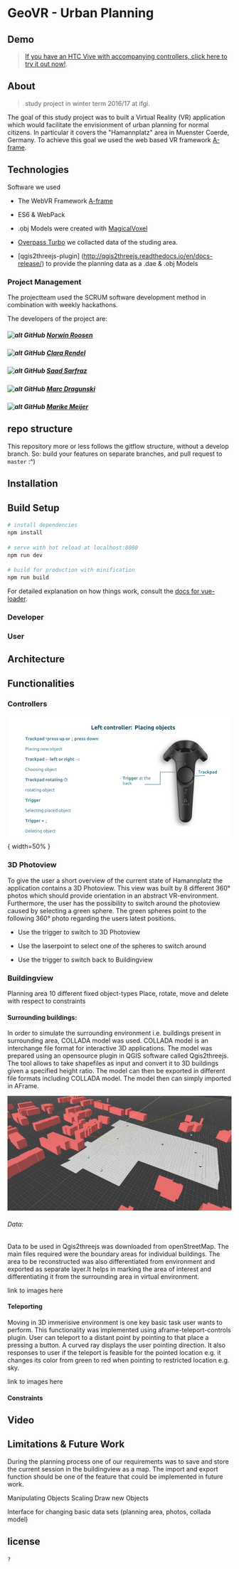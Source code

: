 # GeoVR - Urban Planning

## Demo
> [If you have an HTC Vive with accompanying controllers, click here to try it out now!](https://crend02.github.io/GeoVR).

## About
> study project in winter term 2016/17 at ifgi.



The goal of this study project was to built a Virtual Reality (VR) application which would facilitate the envisionment of urban planning for normal citizens. In particular it covers the "Hamannplatz" area in Muenster Coerde, Germany. To achieve this goal we used the web based VR framework [A-frame](https://aframe.io/).




## Technologies

Software we used 

* The WebVR Framework [A-frame](https://aframe.io/)

* ES6 & WebPack
 
* .obj Models were created with [MagicalVoxel](https://ephtracy.github.io/)

* [Overpass Turbo](https://overpass-turbo.eu/) we collacted data of the studing area.

* [qgis2threejs-plugin] (http://qgis2threejs.readthedocs.io/en/docs-release/) to provide the planning data as a .dae & .obj Models



### Project Management

The projectteam used the SCRUM software development method in combination with weekly hackathons. 

The developers of the project are:
##### ![alt GitHub](http://i.imgur.com/0o48UoR.png") [Norwin Roosen](https://github.com/noerw)
##### ![alt GitHub](http://i.imgur.com/0o48UoR.png") [Clara Rendel](https://github.com/crend02)
##### ![alt GitHub](http://i.imgur.com/0o48UoR.png") [Saad Sarfraz](https://github.com/saadsarfrazz)
##### ![alt GitHub](http://i.imgur.com/0o48UoR.png") [Marc Dragunski](https://github.com/mdragunski)
##### ![alt GitHub](http://i.imgur.com/0o48UoR.png") [Marike Meijer](https://github.com/marikemau)

## repo structure
This repository more or less follows the gitflow structure, without a develop branch.
So: build your features on separate branches, and pull request to `master` :^)

## Installation

## Build Setup

``` bash
# install dependencies
npm install

# serve with hot reload at localhost:8080
npm run dev

# build for production with minification
npm run build
```

For detailed explanation on how things work, consult the [docs for vue-loader](http://vuejs.github.io/vue-loader).



### Developer

### User

## Architecture

## Functionalities


### Controllers 

![left](images_documentation/left.png){ width=50% }

### 3D Photoview

To give the user a short overview of the current state of Hamannplatz the application contains a 3D Photoview. This view was built by 8 different 360° photos which should provide orientation in an abstract VR-environment. Furthermore, the user has the possibility to switch around the photoview caused by selecting a green sphere. The green spheres point to the following  360° photo regarding the users latest positions.   

* Use the trigger to switch to 3D Photoview

* Use the laserpoint to select one of the spheres to switch around 

* Use the trigger to switch back to Buildingview


### Buildingview

Planning area
10 different fixed object-types
Place, rotate, move and delete with respect to constraints
#### Surrounding buildings:
In order to simulate the surrounding environment i.e. buildings present in surrounding area, COLLADA model was used. COLLADA model is an interchange file format for interactive 3D applications.
The model was prepared using an opensource plugin in QGIS software called Qgis2threejs. The tool allows to take shapefiles as input and convert it to 3D buildings given a specified height ratio.
The model can then be exported in different file formats including COLLADA model. The model then can simply imported in AFrame.


![functionality](images_documentation/aoi.png)

###### Data:
Data to be used in Qgis2threejs was downloaded from openStreetMap. The main files required were the boundary areas for individual buildings. The area to be reconstructed was also differentiated from environment and exported as separate layer.It helps in marking the area of interest and differentiating it from the surrounding area in virtual environment.

link to images here
#### Teleporting
Moving in 3D immerisive environment is one key basic task user wants to perform. This functionality was implemented using aframe-teleport-controls plugin. User can teleport to a distant point by pointing to that place a pressing a button.
A curved ray displays the user pointing direction. It also responses to user if the teleport is feasible for the pointed location e.g. it changes its color from green to red when pointing to restricted location e.g. sky.

link to images here

#### Constraints


## Video

## Limitations & Future Work

During the planning process one of our requirements was to save and store the current session in the buildingview as a map. The import and export function should be one of the feature that could be implemented in future work.

Manipulating Objects
Scaling
Draw new Objects

Interface for changing basic data sets (planning area, photos, collada model)


## license
`?`
